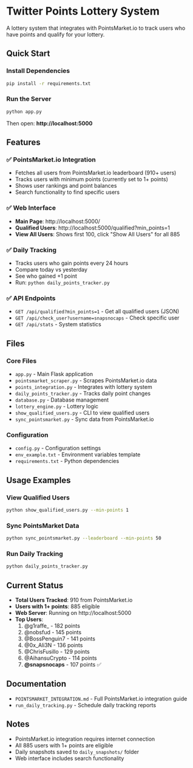 # Twitter Points Lottery System

A lottery system that integrates with PointsMarket.io to track users who have points and qualify for your lottery.

## Quick Start

### Install Dependencies
```bash
pip install -r requirements.txt
```

### Run the Server
```bash
python app.py
```

Then open: **http://localhost:5000**

## Features

### ✅ PointsMarket.io Integration
- Fetches all users from PointsMarket.io leaderboard (910+ users)
- Tracks users with minimum points (currently set to 1+ points)
- Shows user rankings and point balances
- Search functionality to find specific users

### ✅ Web Interface
- **Main Page**: http://localhost:5000/
- **Qualified Users**: http://localhost:5000/qualified?min_points=1
- **View All Users**: Shows first 100, click "Show All Users" for all 885

### ✅ Daily Tracking
- Tracks users who gain points every 24 hours
- Compare today vs yesterday
- See who gained +1 point
- Run: `python daily_points_tracker.py`

### ✅ API Endpoints
- `GET /api/qualified?min_points=1` - Get all qualified users (JSON)
- `GET /api/check_user?username=snapsnocaps` - Check specific user
- `GET /api/stats` - System statistics

## Files

### Core Files
- `app.py` - Main Flask application
- `pointsmarket_scraper.py` - Scrapes PointsMarket.io data
- `points_integration.py` - Integrates with lottery system
- `daily_points_tracker.py` - Tracks daily point changes
- `database.py` - Database management
- `lottery_engine.py` - Lottery logic
- `show_qualified_users.py` - CLI to view qualified users
- `sync_pointsmarket.py` - Sync data from PointsMarket.io

### Configuration
- `config.py` - Configuration settings
- `env_example.txt` - Environment variables template
- `requirements.txt` - Python dependencies

## Usage Examples

### View Qualified Users
```bash
python show_qualified_users.py --min-points 1
```

### Sync PointsMarket Data
```bash
python sync_pointsmarket.py --leaderboard --min-points 50
```

### Run Daily Tracking
```bash
python daily_points_tracker.py
```

## Current Status

- **Total Users Tracked**: 910 from PointsMarket.io
- **Users with 1+ points**: 885 eligible
- **Web Server**: Running on http://localhost:5000
- **Top Users**: 
  1. @g1raffe_ - 182 points
  2. @nobsfud - 145 points
  3. @BossPenguin7 - 141 points
  4. @0x_Ali3N - 136 points
  5. @ChrisFusillo - 129 points
  6. @AihansuCrypto - 114 points
  7. **@snapsnocaps** - 107 points ✅

## Documentation

- `POINTSMARKET_INTEGRATION.md` - Full PointsMarket.io integration guide
- `run_daily_tracking.py` - Schedule daily tracking reports

## Notes

- PointsMarket.io integration requires internet connection
- All 885 users with 1+ points are eligible
- Daily snapshots saved to `daily_snapshots/` folder
- Web interface includes search functionality
